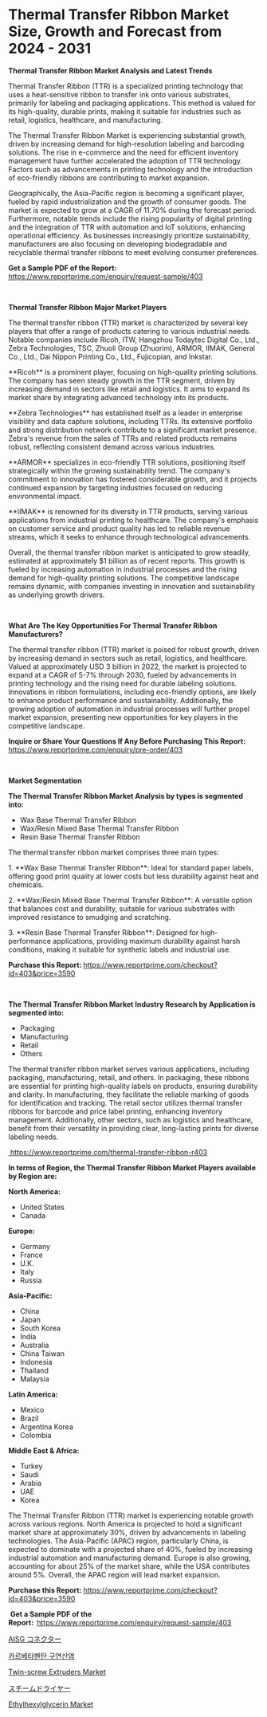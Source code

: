 <p><h1>Thermal Transfer Ribbon Market Size, Growth and Forecast from 2024 - 2031</h1></p><p><strong>Thermal Transfer Ribbon Market Analysis and Latest Trends</strong></p>
<p><p>Thermal Transfer Ribbon (TTR) is a specialized printing technology that uses a heat-sensitive ribbon to transfer ink onto various substrates, primarily for labeling and packaging applications. This method is valued for its high-quality, durable prints, making it suitable for industries such as retail, logistics, healthcare, and manufacturing. </p><p>The Thermal Transfer Ribbon Market is experiencing substantial growth, driven by increasing demand for high-resolution labeling and barcoding solutions. The rise in e-commerce and the need for efficient inventory management have further accelerated the adoption of TTR technology. Factors such as advancements in printing technology and the introduction of eco-friendly ribbons are contributing to market expansion.</p><p>Geographically, the Asia-Pacific region is becoming a significant player, fueled by rapid industrialization and the growth of consumer goods. The market is expected to grow at a CAGR of 11.70% during the forecast period. Furthermore, notable trends include the rising popularity of digital printing and the integration of TTR with automation and IoT solutions, enhancing operational efficiency. As businesses increasingly prioritize sustainability, manufacturers are also focusing on developing biodegradable and recyclable thermal transfer ribbons to meet evolving consumer preferences.</p></p>
<p><strong>Get a Sample PDF of the Report:&nbsp;</strong> <a href="https://www.reportprime.com/enquiry/request-sample/403">https://www.reportprime.com/enquiry/request-sample/403</a></p>
<p>&nbsp;</p>
<p><strong>Thermal Transfer Ribbon Major Market Players</strong></p>
<p><p>The thermal transfer ribbon (TTR) market is characterized by several key players that offer a range of products catering to various industrial needs. Notable companies include Ricoh, ITW, Hangzhou Todaytec Digital Co., Ltd., Zebra Technologies, TSC, Zhuoli Group (Zhuorim), ARMOR, IIMAK, General Co., Ltd., Dai Nippon Printing Co., Ltd., Fujicopian, and Inkstar.</p><p>**Ricoh** is a prominent player, focusing on high-quality printing solutions. The company has seen steady growth in the TTR segment, driven by increasing demand in sectors like retail and logistics. It aims to expand its market share by integrating advanced technology into its products.</p><p>**Zebra Technologies** has established itself as a leader in enterprise visibility and data capture solutions, including TTRs. Its extensive portfolio and strong distribution network contribute to a significant market presence. Zebra's revenue from the sales of TTRs and related products remains robust, reflecting consistent demand across various industries.</p><p>**ARMOR** specializes in eco-friendly TTR solutions, positioning itself strategically within the growing sustainability trend. The company's commitment to innovation has fostered considerable growth, and it projects continued expansion by targeting industries focused on reducing environmental impact.</p><p>**IIMAK** is renowned for its diversity in TTR products, serving various applications from industrial printing to healthcare. The company's emphasis on customer service and product quality has led to reliable revenue streams, which it seeks to enhance through technological advancements.</p><p>Overall, the thermal transfer ribbon market is anticipated to grow steadily, estimated at approximately $1 billion as of recent reports. This growth is fueled by increasing automation in industrial processes and the rising demand for high-quality printing solutions. The competitive landscape remains dynamic, with companies investing in innovation and sustainability as underlying growth drivers.</p></p>
<p>&nbsp;</p>
<p><strong>What Are The Key Opportunities For Thermal Transfer Ribbon Manufacturers?</strong></p>
<p><p>The thermal transfer ribbon (TTR) market is poised for robust growth, driven by increasing demand in sectors such as retail, logistics, and healthcare. Valued at approximately USD 3 billion in 2022, the market is projected to expand at a CAGR of 5-7% through 2030, fueled by advancements in printing technology and the rising need for durable labeling solutions. Innovations in ribbon formulations, including eco-friendly options, are likely to enhance product performance and sustainability. Additionally, the growing adoption of automation in industrial processes will further propel market expansion, presenting new opportunities for key players in the competitive landscape.</p></p>
<p><strong>Inquire or Share Your Questions If Any Before Purchasing This Report:</strong> <a href="https://www.reportprime.com/enquiry/pre-order/403">https://www.reportprime.com/enquiry/pre-order/403</a></p>
<p>&nbsp;</p>
<p><strong>Market Segmentation</strong></p>
<p><strong>The Thermal Transfer Ribbon Market Analysis by types is segmented into:</strong></p>
<p><ul><li>Wax Base Thermal Transfer Ribbon</li><li>Wax/Resin Mixed Base Thermal Transfer Ribbon</li><li>Resin Base Thermal Transfer Ribbon</li></ul></p>
<p><p>The thermal transfer ribbon market comprises three main types: </p><p>1. **Wax Base Thermal Transfer Ribbon**: Ideal for standard paper labels, offering good print quality at lower costs but less durability against heat and chemicals. </p><p>2. **Wax/Resin Mixed Base Thermal Transfer Ribbon**: A versatile option that balances cost and durability, suitable for various substrates with improved resistance to smudging and scratching.</p><p>3. **Resin Base Thermal Transfer Ribbon**: Designed for high-performance applications, providing maximum durability against harsh conditions, making it suitable for synthetic labels and industrial use.</p></p>
<p><strong>Purchase this Report:&nbsp;</strong><a href="https://www.reportprime.com/checkout?id=403&price=3590">https://www.reportprime.com/checkout?id=403&price=3590</a></p>
<p>&nbsp;</p>
<p><strong>The Thermal Transfer Ribbon Market Industry Research by Application is segmented into:</strong></p>
<p><ul><li>Packaging</li><li>Manufacturing</li><li>Retail</li><li>Others</li></ul></p>
<p><p>The thermal transfer ribbon market serves various applications, including packaging, manufacturing, retail, and others. In packaging, these ribbons are essential for printing high-quality labels on products, ensuring durability and clarity. In manufacturing, they facilitate the reliable marking of goods for identification and tracking. The retail sector utilizes thermal transfer ribbons for barcode and price label printing, enhancing inventory management. Additionally, other sectors, such as logistics and healthcare, benefit from their versatility in providing clear, long-lasting prints for diverse labeling needs.</p></p>
<p><a href="https://www.reportprime.com/thermal-transfer-ribbon-r403">&nbsp;https://www.reportprime.com/thermal-transfer-ribbon-r403</a></p>
<p><strong>In terms of Region, the Thermal Transfer Ribbon Market Players available by Region are:</strong></p>
<p>
    <p> <strong> North America: </strong>
        <ul>
            <li>United States</li>
            <li>Canada</li>
        </ul>
        </p> 
    <p> <strong> Europe: </strong>
        <ul>
            <li>Germany</li>
            <li>France</li>
            <li>U.K.</li>
            <li>Italy</li>
            <li>Russia</li>
        </ul>
        </p> 
    <p> <strong> Asia-Pacific: </strong>
        <ul>
            <li>China</li>
            <li>Japan</li>
            <li>South Korea</li>
            <li>India</li>
            <li>Australia</li>
            <li>China Taiwan</li>
            <li>Indonesia</li>
            <li>Thailand</li>
            <li>Malaysia</li>
        </ul>
        </p> 
    <p> <strong> Latin America: </strong>
        <ul>
            <li>Mexico</li>
            <li>Brazil</li>
            <li>Argentina Korea</li>
            <li>Colombia</li>
        </ul>
        </p> 
    <p> <strong> Middle East & Africa: </strong>
        <ul>
            <li>Turkey</li>
            <li>Saudi</li>
            <li>Arabia</li>
            <li>UAE</li>
            <li>Korea</li>
        </ul>
    </p>
    </p>
<p><p>The Thermal Transfer Ribbon (TTR) market is experiencing notable growth across various regions. North America is projected to hold a significant market share at approximately 30%, driven by advancements in labeling technologies. The Asia-Pacific (APAC) region, particularly China, is expected to dominate with a projected share of 40%, fueled by increasing industrial automation and manufacturing demand. Europe is also growing, accounting for about 25% of the market share, while the USA contributes around 5%. Overall, the APAC region will lead market expansion.</p></p>
<p><strong>Purchase this Report: </strong><a href="https://www.reportprime.com/checkout?id=403&price=3590">https://www.reportprime.com/checkout?id=403&price=3590</a></p>
<p>&nbsp;<strong>Get a Sample PDF of the Report:&nbsp;&nbsp;</strong><a href="https://www.reportprime.com/enquiry/request-sample/403">https://www.reportprime.com/enquiry/request-sample/403</a></p>
<p><strong></strong></p>
<p><p><a href="https://medium.com/@mares423/aisg%E3%82%B3%E3%83%8D%E3%82%AF%E3%82%BF%E5%B8%82%E5%A0%B4%E3%81%AE%E8%A6%8B%E9%80%9A%E3%81%97-%E6%A5%AD%E7%95%8C%E5%85%A8%E4%BD%93%E3%81%AE%E5%88%86%E6%9E%90-2024%E5%B9%B4%E3%81%8B%E3%82%892031%E5%B9%B4-b35f3683b260">AISG コネクター</a></p><p><a href="https://medium.com/@zolajenkins98/%EC%B9%B4%EB%A5%B4%EB%B2%A0%ED%83%80%ED%8E%9C%ED%83%84-%EC%8B%9C%ED%8A%B8%EB%A0%88%EC%9D%B4%ED%8A%B8%EC%97%90-%EB%8C%80%ED%95%9C-%EA%B8%80%EB%A1%9C%EB%B2%8C-%EA%B4%80%EC%A0%90-%EC%8B%9C%EC%9E%A5-%EB%8F%99%ED%96%A5-%EB%8F%84%EC%A0%84-%EA%B3%BC%EC%A0%9C-%EB%B0%8F-%EC%A0%84%EB%A7%9D-2024-2031-a557cb31557e">카르베타펜탄 구연산염</a></p><p><a href="https://www.linkedin.com/pulse/twin-screw-extruders-market-global-regional-analysis-2024-2031-ys0lf?trackingId=JyDeuAXJQR6ujJf4ueZOIg%3D%3D">Twin-screw Extruders Market</a></p><p><a href="https://medium.com/@mares423/%E8%92%B8%E6%B0%97%E4%B9%BE%E7%87%A5%E6%A9%9F%E5%B8%82%E5%A0%B4%E8%A6%8F%E6%A8%A1%E3%81%A8%E3%82%B7%E3%82%A7%E3%82%A2%E5%88%86%E6%9E%90-%E6%88%90%E9%95%B7%E3%83%88%E3%83%AC%E3%83%B3%E3%83%89%E3%81%A8%E4%BA%88%E6%B8%AC-2024%E5%B9%B4-2031%E5%B9%B4-e3768baf1f5c">スチームドライヤー</a></p><p><a href="https://github.com/PeterParrish5/Market-Research-Report-List-6/blob/main/ethylhexylglycerin-market.md">Ethylhexylglycerin Market</a></p></p>